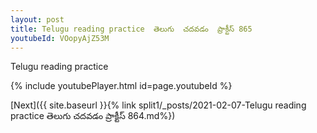 ```yaml
---
layout: post
title: Telugu reading practice  తెలుగు  చదవడం  ప్రాక్టీస్ 865
youtubeId: VOopyAjZ53M
---
```

 
 
Telugu reading practice
 
 
 
 
 


{% include youtubePlayer.html id=page.youtubeId %}
 
[Next]({{ site.baseurl }}{% link  split1/_posts/2021-02-07-Telugu reading practice  తెలుగు  చదవడం  ప్రాక్టీస్ 864.md%})
 
